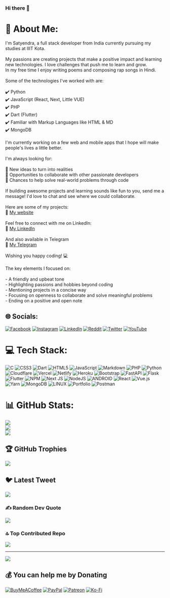 ### Hi there 👋
# 💫 About Me:
I'm Satyendra, a full stack developer from India currently pursuing my studies at IIIT Kota.  <br><br>My passions are creating projects that make a positive impact and learning new technologies. I love challenges that push me to learn and grow.<br>In my free time I enjoy writing poems and composing rap songs in Hindi.<br><br>Some of the technologies I've worked with are:  <br><br>✔️ Python   <br>✔️ JavaScript (React, Next, Little VUE)    <br>✔️ PHP<br>✔️ Dart (Flutter)<br>✔️ Familiar with Markup Languages like HTML & MD<br>✔️ MongoDB<br><br>I'm currently working on a few web and mobile apps that I hope will make people's lives a little better.<br><br>I'm always looking for:  <br><br>💭 New ideas to turn into realities   <br>🤝 Opportunities to collaborate with other passionate developers<br>🙌 Chances to help solve real-world problems through code<br><br>If building awesome projects and learning sounds like fun to you, send me a message! I'd love to chat and see where we could collaborate.<br><br>Here are some of my projects:    <br>🔗 [My website](http://satya.devh.in)<br><br>Feel free to connect with me on LinkedIn:<br>🔗 [My LinkedIn](https://in.linkedin.com/in/s4tyendra)<br><br>And also available in Telegram<br>🔗 [My Telegram](https://telegram.dog/s4tyendra)<br><br>Wishing you happy coding! 💻   <br><br>The key elements I focused on:<br><br>- A friendly and upbeat tone  <br>- Highlighting passions and hobbies beyond coding<br>- Mentioning projects in a concise way<br>- Focusing on openness to collaborate and solve meaningful problems<br>- Ending on a positive and open note


## 🌐 Socials:
[![Facebook](https://img.shields.io/badge/Facebook-%231877F2.svg?logo=Facebook&logoColor=white)](https://facebook.com/s4tyendra) [![Instagram](https://img.shields.io/badge/Instagram-%23E4405F.svg?logo=Instagram&logoColor=white)](https://instagram.com/s4tyendra) [![LinkedIn](https://img.shields.io/badge/LinkedIn-%230077B5.svg?logo=linkedin&logoColor=white)](https://linkedin.com/in/s4tyendra) [![Reddit](https://img.shields.io/badge/Reddit-%23FF4500.svg?logo=Reddit&logoColor=white)](https://reddit.com/user/s4tyendra) [![Twitter](https://img.shields.io/badge/Twitter-%231DA1F2.svg?logo=Twitter&logoColor=white)](https://twitter.com/s4tyendra) [![YouTube](https://img.shields.io/badge/YouTube-%23FF0000.svg?logo=YouTube&logoColor=white)](https://youtube.com/@s4tyendra) 

# 💻 Tech Stack:
![C](https://img.shields.io/badge/c-%2300599C.svg?style=for-the-badge&logo=c&logoColor=white) ![CSS3](https://img.shields.io/badge/css3-%231572B6.svg?style=for-the-badge&logo=css3&logoColor=white) ![Dart](https://img.shields.io/badge/dart-%230175C2.svg?style=for-the-badge&logo=dart&logoColor=white) ![HTML5](https://img.shields.io/badge/html5-%23E34F26.svg?style=for-the-badge&logo=html5&logoColor=white) ![JavaScript](https://img.shields.io/badge/javascript-%23323330.svg?style=for-the-badge&logo=javascript&logoColor=%23F7DF1E) ![Markdown](https://img.shields.io/badge/markdown-%23000000.svg?style=for-the-badge&logo=markdown&logoColor=white) ![PHP](https://img.shields.io/badge/php-%23777BB4.svg?style=for-the-badge&logo=php&logoColor=white) ![Python](https://img.shields.io/badge/python-3670A0?style=for-the-badge&logo=python&logoColor=ffdd54) ![Cloudflare](https://img.shields.io/badge/Cloudflare-F38020?style=for-the-badge&logo=Cloudflare&logoColor=white) ![Vercel](https://img.shields.io/badge/vercel-%23000000.svg?style=for-the-badge&logo=vercel&logoColor=white) ![Netlify](https://img.shields.io/badge/netlify-%23000000.svg?style=for-the-badge&logo=netlify&logoColor=#00C7B7) ![Heroku](https://img.shields.io/badge/heroku-%23430098.svg?style=for-the-badge&logo=heroku&logoColor=white) ![Bootstrap](https://img.shields.io/badge/bootstrap-%23563D7C.svg?style=for-the-badge&logo=bootstrap&logoColor=white) ![FastAPI](https://img.shields.io/badge/FastAPI-005571?style=for-the-badge&logo=fastapi) ![Flask](https://img.shields.io/badge/flask-%23000.svg?style=for-the-badge&logo=flask&logoColor=white) ![Flutter](https://img.shields.io/badge/Flutter-%2302569B.svg?style=for-the-badge&logo=Flutter&logoColor=white) ![NPM](https://img.shields.io/badge/NPM-%23000000.svg?style=for-the-badge&logo=npm&logoColor=white) ![Next JS](https://img.shields.io/badge/Next-black?style=for-the-badge&logo=next.js&logoColor=white) ![NodeJS](https://img.shields.io/badge/node.js-6DA55F?style=for-the-badge&logo=node.js&logoColor=white) ![ANDROID](https://img.shields.io/badge/android-%2320232a.svg?style=for-the-badge&logo=android&logoColor=%a4c639) ![React](https://img.shields.io/badge/react-%2320232a.svg?style=for-the-badge&logo=react&logoColor=%2361DAFB) ![Vue.js](https://img.shields.io/badge/vuejs-%2335495e.svg?style=for-the-badge&logo=vuedotjs&logoColor=%234FC08D) ![Yarn](https://img.shields.io/badge/yarn-%232C8EBB.svg?style=for-the-badge&logo=yarn&logoColor=white) ![MongoDB](https://img.shields.io/badge/MongoDB-%234ea94b.svg?style=for-the-badge&logo=mongodb&logoColor=white) ![LINUX](https://img.shields.io/badge/Linux-FCC624?style=for-the-badge&logo=linux&logoColor=black) ![Portfolio](https://img.shields.io/badge/Portfolio-%23000000.svg?style=for-the-badge&logo=firefox&logoColor=#FF7139) ![Postman](https://img.shields.io/badge/Postman-FF6C37?style=for-the-badge&logo=postman&logoColor=white)
# 📊 GitHub Stats:
![](https://github-readme-stats.vercel.app/api?username=s4tyendra&theme=tokyonight&hide_border=false&include_all_commits=true&count_private=true)<br/>
![](https://github-readme-streak-stats.herokuapp.com/?user=s4tyendra&theme=tokyonight&hide_border=false)<br/>
![](https://github-readme-stats.vercel.app/api/top-langs/?username=s4tyendra&theme=tokyonight&hide_border=false&include_all_commits=true&count_private=true&layout=compact)

## 🏆 GitHub Trophies
![](https://github-profile-trophy.vercel.app/?username=s4tyendra&theme=radical&no-frame=true&no-bg=false&margin-w=4)

## 🐦 Latest Tweet
[![](https://gtce.itsvg.in/api?username=s4tyendra)](https://github.com/VishwaGauravIn/github-twitter-card-embed)

### ✍️ Random Dev Quote
![](https://quotes-github-readme.vercel.app/api?type=horizontal&theme=tokyonight)

### 🔝 Top Contributed Repo
![](https://github-contributor-stats.vercel.app/api?username=s4tyendra&limit=5&theme=tokyonight&combine_all_yearly_contributions=true)

<!-- ### 😂 Random Dev Meme
<img src="https://rm.up.railway.app/" width="512px"/> -->

---
[![](https://visitcount.itsvg.in/api?id=s4tyendra&icon=8&color=0)](https://devh.in)

  ## 💰 You can help me by Donating
  [![BuyMeACoffee](https://img.shields.io/badge/Buy%20Me%20a%20Coffee-ffdd00?style=for-the-badge&logo=buy-me-a-coffee&logoColor=black)](https://buymeacoffee.com/s4tyendra) [![PayPal](https://img.shields.io/badge/PayPal-00457C?style=for-the-badge&logo=paypal&logoColor=white)](https://paypal.me/s4tyendra) [![Patreon](https://img.shields.io/badge/Patreon-F96854?style=for-the-badge&logo=patreon&logoColor=white)](https://patreon.com/s4tyendra) [![Ko-Fi](https://img.shields.io/badge/Ko--fi-F16061?style=for-the-badge&logo=ko-fi&logoColor=white)](https://ko-fi.com/s4tyendra) 

  
<!-- Proudly created with GPRM ( https://gprm.itsvg.in ) -->

<!--
**S4tyendra/S4tyendra** is a ✨ _special_ ✨ repository because its `README.md` (this file) appears on your GitHub profile.

Here are some ideas to get you started:

- 🔭 I’m currently working on ...
- 🌱 I’m currently learning ...
- 👯 I’m looking to collaborate on ...
- 🤔 I’m looking for help with ...
- 💬 Ask me about ...
- 📫 How to reach me: ...
- 😄 Pronouns: ...
- ⚡ Fun fact: ...
-->
